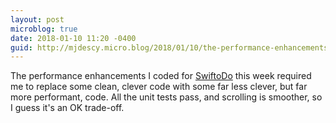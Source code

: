 ```yaml
---
layout: post
microblog: true
date: 2018-01-10 11:20 -0400
guid: http://mjdescy.micro.blog/2018/01/10/the-performance-enhancements.html
---
```

The performance enhancements I coded for [SwiftoDo](http://swiftodoapp.com) this week required me to replace some clean, clever code with some far less clever, but far more performant, code. All the unit tests pass, and scrolling is smoother, so I guess it's an OK trade-off.

